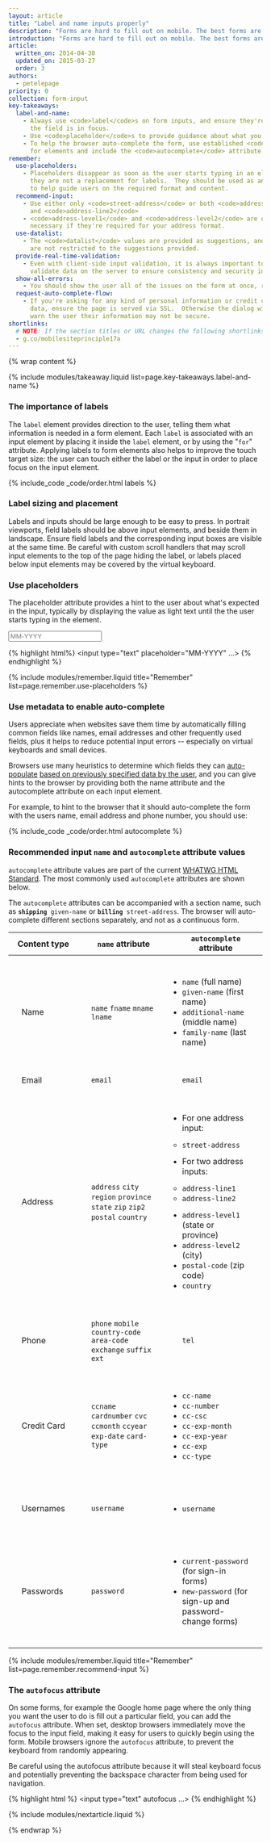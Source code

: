 ```yaml
---
layout: article
title: "Label and name inputs properly"
description: "Forms are hard to fill out on mobile. The best forms are the ones with the fewest inputs."
introduction: "Forms are hard to fill out on mobile. The best forms are the ones with the fewest inputs. Good forms provide semantic input types. Keys should change to match the user's input type; users pick a date in a calendar. Keep your user informed. Validation tools should tell the user what they need to do before submitting the form."
article:
  written_on: 2014-04-30
  updated_on: 2015-03-27
  order: 3
authors:
  - petelepage
priority: 0
collection: form-input
key-takeaways:
  label-and-name:
    - Always use <code>label</code>s on form inputs, and ensure they're visible when
      the field is in focus.
    - Use <code>placeholder</code>s to provide guidance about what you expect.
    - To help the browser auto-complete the form, use established <code>name</code>'s
      for elements and include the <code>autocomplete</code> attribute.
remember:
  use-placeholders:
    - Placeholders disappear as soon as the user starts typing in an element, thus
      they are not a replacement for labels.  They should be used as an aid
      to help guide users on the required format and content.
  recommend-input:
    - Use either only <code>street-address</code> or both <code>address-line1</code>
      and <code>address-line2</code>
    - <code>address-level1</code> and <code>address-level2</code> are only 
      necessary if they're required for your address format.
  use-datalist:
    - The <code>datalist</code> values are provided as suggestions, and users
      are not restricted to the suggestions provided.
  provide-real-time-validation:
    - Even with client-side input validation, it is always important to
      validate data on the server to ensure consistency and security in your data.
  show-all-errors:
    - You should show the user all of the issues on the form at once, rather than showing them one at a time.
  request-auto-complete-flow:
    - If you're asking for any kind of personal information or credit card
      data, ensure the page is served via SSL.  Otherwise the dialog will
      warn the user their information may not be secure.
shortlinks:
  # NOTE: If the section titles or URL changes the following shortlinks must be updated
  - g.co/mobilesiteprinciple17a
---
```

{% wrap content %}

<style>
  img, video, object {
    max-width: 100%;
  }

  img.center {
    display: block;
    margin-left: auto;
    margin-right: auto;
  }

  table.inputtypes th:nth-of-type(2) {
    min-width: 270px;
  }

  table.tc-heavyright th:first-of-type {
    width: 30%;
  }
</style>

{% include modules/takeaway.liquid list=page.key-takeaways.label-and-name %}

### The importance of labels

The `label` element provides direction to the user, telling them what
information is needed in a form element.  Each `label` is associated with an
input element by placing it inside the `label` element, or by using the "`for`"
attribute.  Applying labels to form elements also helps to improve the touch
target size: the user can touch either the label or the input in order to place
focus on the input element.

{% include_code _code/order.html labels %}

### Label sizing and placement

Labels and inputs should be large enough to be easy to press.  In portrait
viewports, field labels should be above input elements, and beside them in
landscape.  Ensure field labels and the corresponding input boxes are visible at
the same time.  Be careful with custom scroll handlers that may scroll input
elements to the top of the page hiding the label, or labels placed below input
elements may be covered by the virtual keyboard.

### Use placeholders

The placeholder attribute provides a hint to the user about what's expected in
the input, typically by displaying the value as light text until the the user
starts typing in the element.

<input type="text" placeholder="MM-YYYY">

{% highlight html%}
<input type="text" placeholder="MM-YYYY" ...>
{% endhighlight %}


{% include modules/remember.liquid title="Remember" list=page.remember.use-placeholders %}

### Use metadata to enable auto-complete

Users appreciate when websites save them time by automatically filling common
fields like names, email addresses and other frequently used fields, plus it
helps to reduce potential input errors -- especially on virtual keyboards and
small devices.

Browsers use many heuristics to determine which fields they can
[auto-populate](https://support.google.com/chrome/answer/142893) [based on
previously specified data by the
user](https://support.google.com/chrome/answer/142893), and you can give hints
to the browser by providing both the name attribute and the autocomplete
attribute on each input element.

For example, to hint to the browser that it should auto-complete the form with
the users name, email address and phone number, you should use:

{% include_code _code/order.html autocomplete %}


### Recommended input `name` and `autocomplete` attribute values

<style>
  table td { padding: 13px 26px; }
  table ul { padding: 13px 0; }
</style>

`autocomplete` attribute values are part of the current [WHATWG HTML Standard](https://html.spec.whatwg.org/multipage/forms.html#autofill). The most commonly used `autocomplete` attributes are shown below.

The `autocomplete` attributes can be accompanied with a section name, such as **`shipping `**`given-name` or **`billing `**`street-address`. The browser will auto-complete different sections separately, and not as a continuous form.

<table class="table-3 autocompletes">
  <colgroup>
    <col span="1">
    <col span="1">
    <col span="1">
  </colgroup>
  <thead>
    <tr>
      <th data-th="Content type">Content type</th>
      <th data-th="name attribute"><code>name</code> attribute</th>
      <th data-th="autocomplete attribute"><code>autocomplete</code> attribute</th>
    </tr>
  </thead>
  <tbody>
    <tr>
      <td data-th="Content type">Name</td>
      <td data-th="name attribute">
        <code>name</code>
        <code>fname</code>
        <code>mname</code>
        <code>lname</code>
      </td>
      <td data-th="autocomplete attribute">
        <ul>
          <li><code>name</code> (full name)</li>
          <li><code>given-name</code> (first name)</li>
          <li><code>additional-name</code> (middle name)</li>
          <li><code>family-name</code> (last name)</li>
        </ul>
      </td>
    </tr>
    <tr>
      <td data-th="Content type">Email</td>
      <td data-th="name attribute"><code>email</code></td>
      <td data-th="autocomplete attribute"><code>email</code></td>
    </tr>
    <tr>
      <td data-th="Content type">Address</td>
      <td data-th="name attribute">
        <code>address</code>
        <code>city</code>
        <code>region</code>
        <code>province</code>
        <code>state</code>
        <code>zip</code>
        <code>zip2</code>
        <code>postal</code>
        <code>country</code>
      </td>
      <td data-th="autocomplete attribute">
        <ul>
          <li>For one address input:
            <ul>
              <li><code>street-address</code></li>
            </ul>
          </li>
          <li>For two address inputs:
            <ul>
              <li><code>address-line1</code></li>
              <li><code>address-line2</code></li>
            </ul>
          </li>
          <li><code>address-level1</code> (state or province)</li>
          <li><code>address-level2</code> (city)</li>
          <li><code>postal-code</code> (zip code)</li>
          <li><code>country</code></li>
        </ul>
      </td>
    </tr>
    <tr>
      <td data-th="Content type">Phone</td>
      <td data-th="name attribute">
        <code>phone</code>
        <code>mobile</code>
        <code>country-code</code>
        <code>area-code</code>
        <code>exchange</code>
        <code>suffix</code>
        <code>ext</code>
      </td>
      <td data-th="autocomplete attribute"><code>tel</code></td>
    </tr>
    <tr>
      <td data-th="Content type">Credit Card</td>
      <td data-th="name attribute">
        <code>ccname</code>
        <code>cardnumber</code>
        <code>cvc</code>
        <code>ccmonth</code>
        <code>ccyear</code>
        <code>exp-date</code>
        <code>card-type</code>
      </td>
      <td data-th="autocomplete attribute">
        <ul>
          <li><code>cc-name</code></li>
          <li><code>cc-number</code></li>
          <li><code>cc-csc</code></li>
          <li><code>cc-exp-month</code></li>
          <li><code>cc-exp-year</code></li>
          <li><code>cc-exp</code></li>
          <li><code>cc-type</code></li>
        </ul>
      </td>
    </tr>
    <tr>
      <td data-th="Content type">Usernames</td>
      <td data-th="name attribute">
        <code>username</code>
      </td>
      <td data-th="autocomplete attribute">
        <ul>
          <li><code>username</code></li>
        </ul>
      </td>
    </tr>
    <tr>
      <td data-th="Content type">Passwords</td>
      <td data-th="name attribute">
        <code>password</code>
      </td>
      <td data-th="autocomplete attribute">
        <ul>
          <li><code>current-password</code> (for sign-in forms)</li>
          <li><code>new-password</code> (for sign-up and password-change forms)</li>
        </ul>
      </td>
    </tr>
  </tbody>
</table>

{% include modules/remember.liquid title="Remember" list=page.remember.recommend-input %}

### The `autofocus` attribute

On some forms, for example the Google home page where the only thing you want
the user to do is fill out a particular field, you can add the `autofocus`
attribute.  When set, desktop browsers immediately move the focus to the input
field, making it easy for users to quickly begin using the form.  Mobile
browsers ignore the `autofocus` attribute, to prevent the keyboard from randomly
appearing.

Be careful using the autofocus attribute because it will steal keyboard focus
and potentially preventing the backspace character from being used for
navigation.

{% highlight html %}
<input type="text" autofocus ...>
{% endhighlight %}

{% include modules/nextarticle.liquid %}

{% endwrap %}

